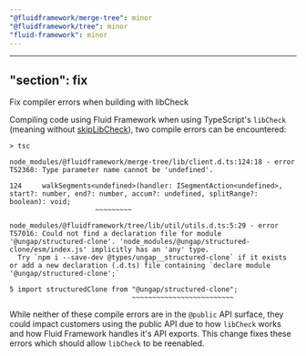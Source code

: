 ```yaml
---
"@fluidframework/merge-tree": minor
"@fluidframework/tree": minor
"fluid-framework": minor
---
```

---
"section": fix
---

Fix compiler errors when building with libCheck

Compiling code using Fluid Framework when using TypeScript's `libCheck` (meaning without [skipLibCheck](https://www.typescriptlang.org/tsconfig/#skipLibCheck)), two compile errors can be encountered:

```
> tsc

node_modules/@fluidframework/merge-tree/lib/client.d.ts:124:18 - error TS2368: Type parameter name cannot be 'undefined'.

124     walkSegments<undefined>(handler: ISegmentAction<undefined>, start?: number, end?: number, accum?: undefined, splitRange?: boolean): void;
                     ~~~~~~~~~

node_modules/@fluidframework/tree/lib/util/utils.d.ts:5:29 - error TS7016: Could not find a declaration file for module '@ungap/structured-clone'. 'node_modules/@ungap/structured-clone/esm/index.js' implicitly has an 'any' type.
  Try `npm i --save-dev @types/ungap__structured-clone` if it exists or add a new declaration (.d.ts) file containing `declare module '@ungap/structured-clone';`

5 import structuredClone from "@ungap/structured-clone";
                              ~~~~~~~~~~~~~~~~~~~~~~~~~
```

While neither of these compile errors are in the `@public` API surface, they could impact customers using the public API due to how `libCheck` works and how Fluid Framework handles it's API exports.
This change fixes these errors which should allow `libCheck` to be reenabled.
